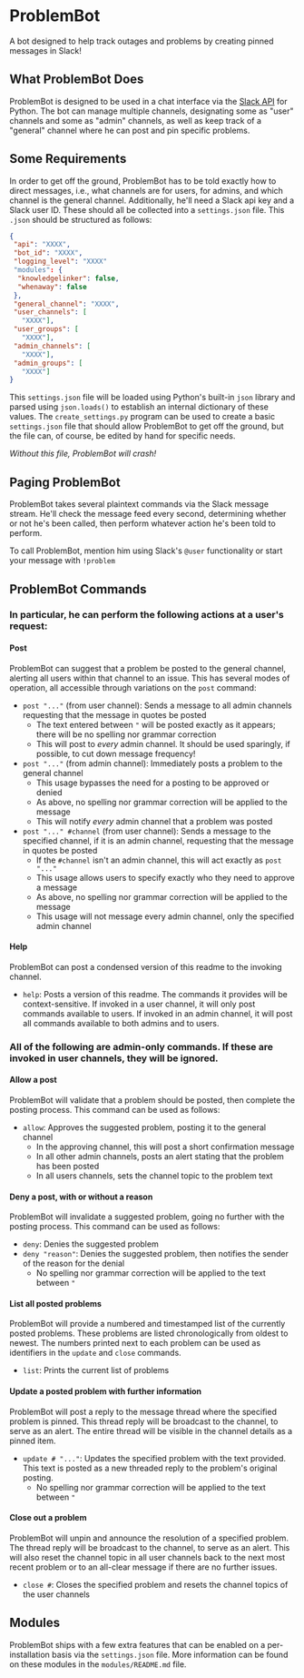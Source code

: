 # ProblemBot
A bot designed to help track outages and problems by creating pinned messages in Slack!

## What ProblemBot Does
ProblemBot is designed to be used in a chat interface via the [Slack API](http://api.slack.com/) for Python. The bot can manage multiple channels, designating some as "user" channels and some as "admin" channels, as well as keep track of a "general" channel where he can post and pin specific problems.

## Some Requirements
In order to get off the ground, ProblemBot has to be told exactly how to direct messages, i.e., what channels are for users, for admins, and which channel is the general channel. Additionally, he'll need a Slack api key and a Slack user ID.
These should all be collected into a `settings.json` file. This `.json` should be structured as follows:
```json
{
 "api": "XXXX",
 "bot_id": "XXXX",
 "logging_level": "XXXX"
 "modules": {
  "knowledgelinker": false,
  "whenaway": false
 },
 "general_channel": "XXXX",
 "user_channels": [
   "XXXX"],
 "user_groups": [
   "XXXX"],
 "admin_channels": [
   "XXXX"],
 "admin_groups": [
   "XXXX"]
}
```
This `settings.json` file will be loaded using Python's built-in `json` library and parsed using `json.loads()` to establish an internal dictionary of these values. The `create_settings.py` program can be used to create a basic `settings.json` file that should allow ProblemBot to get off the ground, but the file can, of course, be edited by hand for specific needs.

*Without this file, ProblemBot will crash!*

## Paging ProblemBot
ProblemBot takes several plaintext commands via the Slack message stream. He'll check the message feed every second,
determining whether or not he's been called, then perform whatever action he's been told to perform.

To call ProblemBot, mention him using Slack's `@user` functionality or start your message with `!problem`

## ProblemBot Commands
### In particular, he can perform the following actions at a user's request:
#### Post
ProblemBot can suggest that a problem be posted to the general channel, alerting all users within that channel to an issue.
This has several modes of operation, all accessible through variations on the `post` command:
* `post "..."` (from user channel): Sends a message to all admin channels requesting that the message in quotes be posted
  * The text entered between `"` will be posted exactly as it appears; there will be no spelling nor grammar correction
  * This will post to *every* admin channel. It should be used sparingly, if possible, to cut down message frequency!
* `post "..."` (from admin channel): Immediately posts a problem to the general channel
  * This usage bypasses the need for a posting to be approved or denied
  * As above, no spelling nor grammar correction will be applied to the message
  * This will notify *every* admin channel that a problem was posted
* `post "..." #channel` (from user channel): Sends a message to the specified channel, if it is an admin channel, requesting
that the message in quotes be posted
  * If the `#channel` isn't an admin channel, this will act exactly as `post "..."`
  * This usage allows users to specify exactly who they need to approve a message
  * As above, no spelling nor grammar correction will be applied to the message
  * This usage will not message every admin channel, only the specified admin channel
#### Help
ProblemBot can post a condensed version of this readme to the invoking channel.
* `help`: Posts a version of this readme. The commands it provides will be context-sensitive. If invoked in a user channel,
it will only post commands available to users. If invoked in an admin channel, it will post all commands available to both
admins and to users.
  
### All of the following are admin-only commands. If these are invoked in user channels, they will be ignored.
#### Allow a post
ProblemBot will validate that a problem should be posted, then complete the posting process.
This command can be used as follows:
* `allow`: Approves the suggested problem, posting it to the general channel
  * In the approving channel, this will post a short confirmation message
  * In all other admin channels, posts an alert stating that the problem has been posted
  * In all users channels, sets the channel topic to the problem text
#### Deny a post, with or without a reason
ProblemBot will invalidate a suggested problem, going no further with the posting process.
This command can be used as follows:
* `deny`: Denies the suggested problem
* `deny "reason"`: Denies the suggested problem, then notifies the sender of the reason for the denial
  * No spelling nor grammar correction will be applied to the text between `"`
#### List all posted problems
ProblemBot will provide a numbered and timestamped list of the currently posted problems. These problems are listed
chronologically from oldest to newest. The numbers printed next to each problem can be used as identifiers in the `update` and
`close` commands.
* `list`: Prints the current list of problems
#### Update a posted problem with further information
ProblemBot will post a reply to the message thread where the specified problem is pinned. This thread reply will be broadcast
to the channel, to serve as an alert. The entire thread will be visible in the channel details as a pinned item.
* `update # "..."`: Updates the specified problem with the text provided. This text is posted as a new threaded reply to
the problem's original posting.
  * No spelling nor grammar correction will be applied to the text between `"`
#### Close out a problem
ProblemBot will unpin and announce the resolution of a specified problem. The thread reply will be broadcast to the channel,
to serve as an alert. This will also reset the channel topic in all user channels back to the next most recent problem or
to an all-clear message if there are no further issues.
* `close #`: Closes the specified problem and resets the channel topics of the user channels

## Modules
ProblemBot ships with a few extra features that can be enabled on a per-installation basis via the `settings.json` file. More information can be found on these modules in the `modules/README.md` file.

